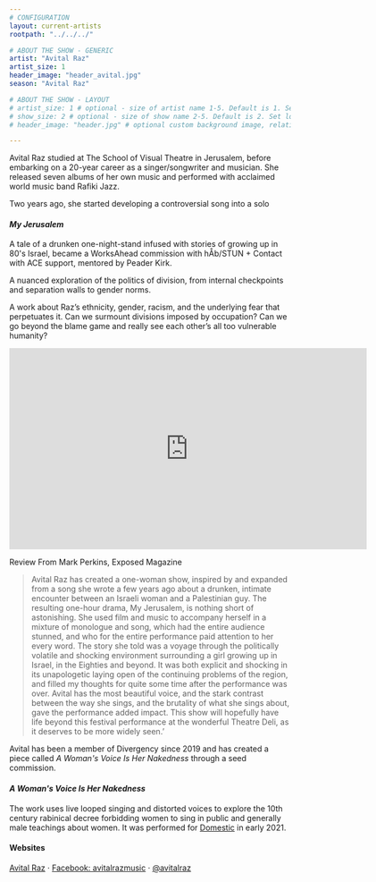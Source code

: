 ```yaml
---
# CONFIGURATION
layout: current-artists
rootpath: "../../../"

# ABOUT THE SHOW - GENERIC
artist: "Avital Raz"
artist_size: 1
header_image: "header_avital.jpg"
season: "Avital Raz"

# ABOUT THE SHOW - LAYOUT
# artist_size: 1 # optional - size of artist name 1-5. Default is 1. Set longer names to lower values
# show_size: 2 # optional - size of show name 2-5. Default is 2. Set longer names to lower values
# header_image: "header.jpg" # optional custom background image, relative to current page

---
```

Avital Raz studied at The School of Visual Theatre in Jerusalem, before embarking on a 20-year career as a singer/songwriter and musician. She released seven albums of her own music and performed with acclaimed world music band Rafiki Jazz.     

Two years ago, she started developing a controversial song into a solo 

#### *My Jerusalem*     
A tale of a drunken one-night-stand infused with stories of growing up in 80's Israel, became a WorksAhead commission with hÅb/STUN + Contact with ACE support, mentored by Peader Kirk.     

A nuanced exploration of the politics of division, from internal checkpoints and separation walls to gender norms.

A work about Razʼs ethnicity, gender, racism, and the underlying fear that perpetuates it. Can we surmount divisions imposed by occupation? Can we go beyond the blame game and really see each otherʼs all too vulnerable humanity?     

<iframe src="https://youtu.be/8ftpZrVNsmU" width="640" height="360" frameborder="0" allowfullscreen></iframe>   

Review From Mark Perkins, Exposed Magazine
>Avital Raz has created a one-woman show, inspired by and expanded from a song she wrote a few years ago about a drunken, intimate encounter between an Israeli woman and a Palestinian guy. The resulting one-hour drama, My Jerusalem, is nothing short of astonishing. She used film and music to accompany herself in a mixture of monologue and song, which had the entire audience stunned, and who for the entire performance paid attention to her every word. The story she told was a voyage through the politically volatile and shocking environment surrounding a girl growing up in Israel, in the Eighties and beyond. It was both explicit and shocking in its unapologetic laying open of the continuing problems of the region, and filled my thoughts for quite some time after the performance was over. Avital has the most beautiful voice, and the stark contrast between the way she sings, and the brutality of what she sings about, gave the performance added impact. This show will hopefully have life beyond this festival performance at the wonderful Theatre Deli, as it deserves to be more widely seen.’ 

Avital has been a member of Divergency since 2019 and has created a piece called *A Woman's Voice Is Her Nakedness* through a seed commission. 

#### *A Woman's Voice Is Her Nakedness*
The work uses live looped singing and distorted voices to explore the 10th century rabinical decree forbidding women to sing in public and generally male teachings about women.  It was performed for <a href="https://studio.youtube.com/video/VsDRVALM2Ao/edit" target="_blank">Domestic</a> in early 2021. 
            
#### Websites          
<a href="http://avitalraz.com" target="_blank">Avital Raz</a> · <a href="http://facebook.com/avitalrazmusic" target="_blank">Facebook: avitalrazmusic</a> · <a href="http://twitter.com/avitalraz" target="_blank">@avitalraz</a><br>